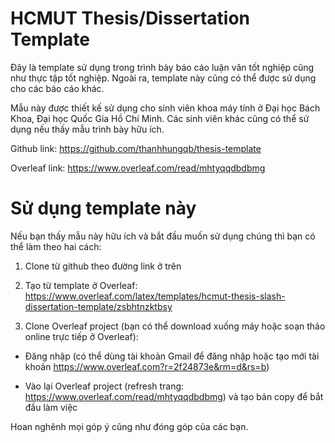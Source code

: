 # HCMUT Thesis/Dissertation Template

Đây là template sử dụng trong trình bày báo cáo luận văn tốt nghiệp cũng như thực tập tốt nghiệp. Ngoài ra, template này cũng có thể được sử dụng cho các báo cáo khác.

Mẫu này được thiết kế sử dụng cho sinh viên khoa máy tính ở Đại học Bách Khoa, Đại học Quốc Gia Hồ Chí Minh. Các sinh viên khác cũng có thể sử dụng nếu thấy mẫu trình bày hữu ích.

Github link: https://github.com/thanhhungqb/thesis-template

Overleaf link: https://www.overleaf.com/read/mhtyqqdbdbmg

# Sử dụng template này
Nếu bạn thấy mẫu này hữu ích và bắt đầu muốn sử dụng chúng thì bạn có thể làm theo hai cách:

1) Clone từ github theo đường link ở trên

2) Tạo từ template ở Overleaf: https://www.overleaf.com/latex/templates/hcmut-thesis-slash-dissertation-template/zsbhtnzktbsy

3) Clone Overleaf project (bạn có thể download xuống máy hoặc soạn thảo online trực tiếp ở Overleaf):

- Đăng nhập (có thể dùng tài khoản Gmail để đăng nhập hoặc tạo mới tài khoản https://www.overleaf.com?r=2f24873e&rm=d&rs=b)

- Vào lại Overleaf project (refresh trang: https://www.overleaf.com/read/mhtyqqdbdbmg) và tạo bản copy để bắt đầu làm việc


Hoan nghênh mọi góp ý cũng như đóng góp của các bạn.

